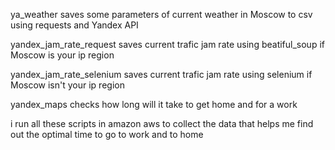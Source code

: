 ya_weather saves some parameters of current weather in Moscow to csv using requests and Yandex API

yandex_jam_rate_request saves current trafic jam rate using beatiful_soup if Moscow is your ip region

yandex_jam_rate_selenium saves current trafic jam rate using selenium if Moscow isn't your ip region

yandex_maps checks how long will it take to get home and for a work

i run all these scripts in amazon aws to collect the data that helps me find out the optimal time to go to work and to home
